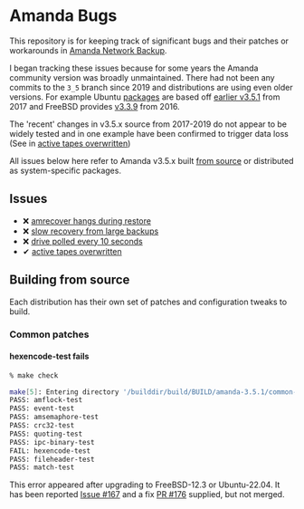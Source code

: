 # Amanda Bugs

This repository is for keeping track of significant bugs and their patches or workarounds in [Amanda Network Backup](https://github.com/zmanda/amanda/).

I began tracking these issues because for some years the Amanda community version was broadly unmaintained. There had not been any commits to the `3_5` branch since 2019 and distributions are using even older versions. For example Ubuntu [packages](https://packages.ubuntu.com/jammy/amanda-server) are based off [earlier v3.5.1](https://github.com/zmanda/amanda/commits/subtag-community-3.5.1) from 2017 and FreeBSD provides [v3.3.9](https://www.freshports.org/misc/amanda-server) from 2016.

The 'recent' changes in v3.5.x source from 2017-2019 do not appear to be widely tested and in one example have been confirmed to trigger data loss (See in [active tapes overwritten](issue-tapes-overwritten.md))

All issues below here refer to Amanda v3.5.x built [from source](https://github.com/zmanda/amanda/tree/3_5) or distributed as system-specific packages.

## Issues

  - ❌ [amrecover hangs during restore](issue-amrecover-hang.md)
  - ❌ [slow recovery from large backups](issue-int-max.md)
  - ❌ [drive polled every 10 seconds](issue-drive-polling.md)
  - ✔ [active tapes overwritten](issue-tapes-overwritten.md)

## Building from source

Each distribution has their own set of patches and configuration tweaks to build.

### Common patches

#### hexencode-test fails

```bash
% make check

make[5]: Entering directory '/builddir/build/BUILD/amanda-3.5.1/common-src'
PASS: amflock-test
PASS: event-test
PASS: amsemaphore-test
PASS: crc32-test
PASS: quoting-test
PASS: ipc-binary-test
FAIL: hexencode-test
PASS: fileheader-test
PASS: match-test
```

This error appeared after upgrading to FreeBSD-12.3 or Ubuntu-22.04. It has been reported [Issue #167](https://github.com/zmanda/amanda/issues/167) and a fix [PR #176](https://github.com/zmanda/amanda/pull/176) supplied, but not merged. 

